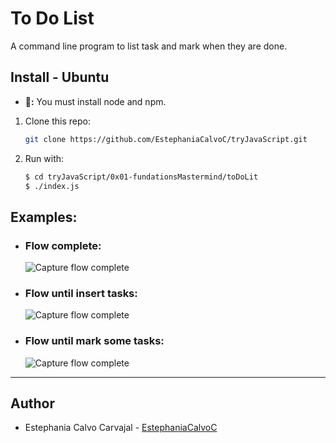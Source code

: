 # To Do List

A command line program to list task and mark when they are done.

## Install - Ubuntu
- **📢:** You must install node and npm.
1. Clone this repo: 
    ```bash
    git clone https://github.com/EstephaniaCalvoC/tryJavaScript.git
    ```
2. Run with:
    ```bash
    $ cd tryJavaScript/0x01-fundationsMastermind/toDoLit
    $ ./index.js
    ```

## Examples:

- ### Flow complete:
    ![Capture flow complete](https://s3.us-west-2.amazonaws.com/secure.notion-static.com/8ee94685-10b9-49ec-ad78-7c4613e43432/Untitled.png?X-Amz-Algorithm=AWS4-HMAC-SHA256&X-Amz-Credential=AKIAT73L2G45O3KS52Y5%2F20210116%2Fus-west-2%2Fs3%2Faws4_request&X-Amz-Date=20210116T035120Z&X-Amz-Expires=86400&X-Amz-Signature=79256c2d69eca50b186876b4e94f530df2ef36719d783b915b9b6d0ceb8dcb63&X-Amz-SignedHeaders=host&response-content-disposition=filename%20%3D%22Untitled.png%22)

- ### Flow until insert tasks:
    ![Capture flow complete](https://s3.us-west-2.amazonaws.com/secure.notion-static.com/165a549b-035a-46c0-894f-4b7525c55245/Untitled.png?X-Amz-Algorithm=AWS4-HMAC-SHA256&X-Amz-Credential=AKIAT73L2G45O3KS52Y5%2F20210116%2Fus-west-2%2Fs3%2Faws4_request&X-Amz-Date=20210116T035355Z&X-Amz-Expires=86400&X-Amz-Signature=e2d082dbf411ddc9ed5852170a4c24d514cef81fc9069fd81e9dd20f336ca571&X-Amz-SignedHeaders=host&response-content-disposition=filename%20%3D%22Untitled.png%22)

- ### Flow until mark some tasks:
    ![Capture flow complete](https://s3.us-west-2.amazonaws.com/secure.notion-static.com/c4dbd093-a676-48ce-8074-a502f5bbec34/Untitled.png?X-Amz-Algorithm=AWS4-HMAC-SHA256&X-Amz-Credential=AKIAT73L2G45O3KS52Y5%2F20210116%2Fus-west-2%2Fs3%2Faws4_request&X-Amz-Date=20210116T035451Z&X-Amz-Expires=86400&X-Amz-Signature=4c3d2bd9b7694f65e4940b29115fc61cc8d6d43a57311991c818abe8d216015a&X-Amz-SignedHeaders=host&response-content-disposition=filename%20%3D%22Untitled.png%22)


---

## Author
- Estephania Calvo Carvajal - [EstephaniaCalvoC](https://github.com/EstephaniaCalvoC)